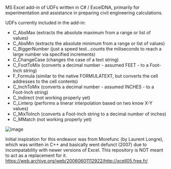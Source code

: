 MS Excel add-in of UDFs written in C# / ExcelDNA, primarily for experimentation and assistance in preparing civil engineering calculations.

UDFs currently included in the add-in:
- C_AbsMax (extracts the absolute maximum from a range or list of values)
- C_AbsMin (extracts the absolute minimum from a range or list of values)
- C_BiggerNumber (just a speed test...counts the miliseconds to reach a large number via specified increments)
- C_ChangeCase (changes the case of a text string)
- C_FootToMix (converts a decimal number - assumed FEET - to a Foot-Inch string)
- F_Formula (similar to the native FORMULATEXT, but converts the cell addresses to the cell contents)
- C_InchToMix (converts a decimal number - assumed INCHES - to a Foot-Inch string)
- C_Indirect (not working properly yet)
- C_Linterp (performs a linerar interpolation based on two know X-Y values)
- C_MixToInch (converts a Foot-Inch string to a decimal number of inches)
- C_MMatch (not working properly yet)

![image](https://github.com/user-attachments/assets/ce95a1ee-47fa-4869-adac-f265313e354f)


Initial inspiration for this endeavor was from Morefunc (by Laurent Longre), which was written in C++ and basically went defunct (2007) due to incompatability with newer versions of Excel. This repository is NOT meant to act as a replacement for it.
https://web.archive.org/web/20060601112922/http://xcell05.free.fr/
